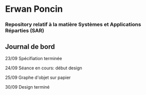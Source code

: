 # Erwan Poncin

### Repository relatif à la matière Systèmes et Applications Réparties (SAR) 

## Journal de bord

23/09
Spécifiation terminée

24/09
Séance en cours: début design

25/09
Graphe d'objet sur papier

30/09
Design terminé